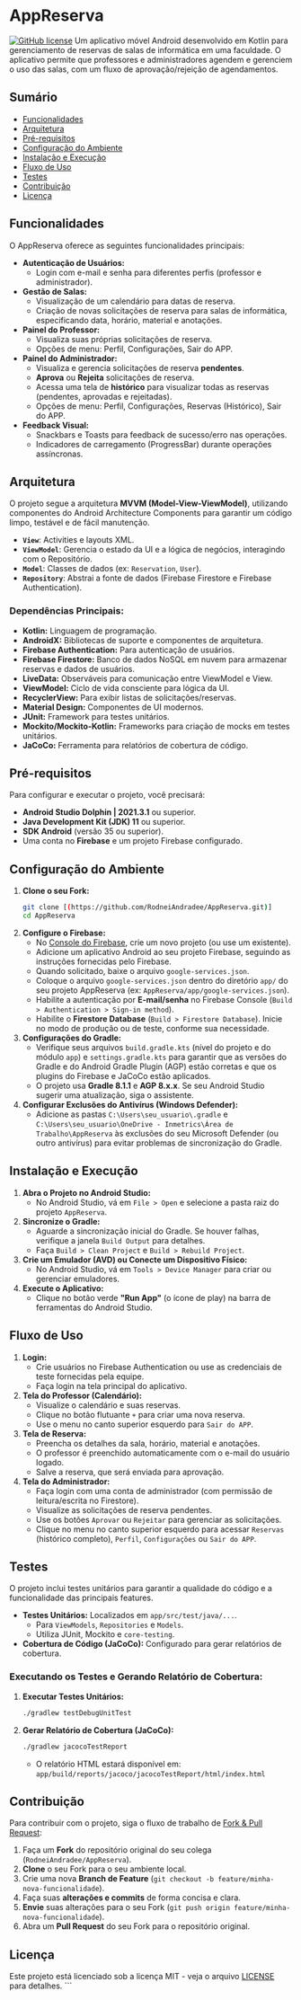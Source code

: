 # AppReserva

[![GitHub license](https://img.shields.io/badge/license-MIT-blue.svg)](https://github.com/GitRael/AppReserva/blob/main/LICENSE) Um aplicativo móvel Android desenvolvido em Kotlin para gerenciamento de reservas de salas de informática em uma faculdade. O aplicativo permite que professores e administradores agendem e gerenciem o uso das salas, com um fluxo de aprovação/rejeição de agendamentos.

## Sumário

* [Funcionalidades](#funcionalidades)
* [Arquitetura](#arquitetura)
* [Pré-requisitos](#pré-requisitos)
* [Configuração do Ambiente](#configuração-do-ambiente)
* [Instalação e Execução](#instalação-e-execução)
* [Fluxo de Uso](#fluxo-de-uso)
* [Testes](#testes)
* [Contribuição](#contribuição)
* [Licença](#licença)

## Funcionalidades

O AppReserva oferece as seguintes funcionalidades principais:

* **Autenticação de Usuários:**
    * Login com e-mail e senha para diferentes perfis (professor e administrador).
* **Gestão de Salas:**
    * Visualização de um calendário para datas de reserva.
    * Criação de novas solicitações de reserva para salas de informática, especificando data, horário, material e anotações.
* **Painel do Professor:**
    * Visualiza suas próprias solicitações de reserva.
    * Opções de menu: Perfil, Configurações, Sair do APP.
* **Painel do Administrador:**
    * Visualiza e gerencia solicitações de reserva **pendentes**.
    * **Aprova** ou **Rejeita** solicitações de reserva.
    * Acessa uma tela de **histórico** para visualizar todas as reservas (pendentes, aprovadas e rejeitadas).
    * Opções de menu: Perfil, Configurações, Reservas (Histórico), Sair do APP.
* **Feedback Visual:**
    * Snackbars e Toasts para feedback de sucesso/erro nas operações.
    * Indicadores de carregamento (ProgressBar) durante operações assíncronas.

## Arquitetura

O projeto segue a arquitetura **MVVM (Model-View-ViewModel)**, utilizando componentes do Android Architecture Components para garantir um código limpo, testável e de fácil manutenção.

* **`View`**: Activities e layouts XML.
* **`ViewModel`**: Gerencia o estado da UI e a lógica de negócios, interagindo com o Repositório.
* **`Model`**: Classes de dados (ex: `Reservation`, `User`).
* **`Repository`**: Abstrai a fonte de dados (Firebase Firestore e Firebase Authentication).

### Dependências Principais:

* **Kotlin:** Linguagem de programação.
* **AndroidX:** Bibliotecas de suporte e componentes de arquitetura.
* **Firebase Authentication:** Para autenticação de usuários.
* **Firebase Firestore:** Banco de dados NoSQL em nuvem para armazenar reservas e dados de usuários.
* **LiveData:** Observáveis para comunicação entre ViewModel e View.
* **ViewModel:** Ciclo de vida consciente para lógica da UI.
* **RecyclerView:** Para exibir listas de solicitações/reservas.
* **Material Design:** Componentes de UI modernos.
* **JUnit:** Framework para testes unitários.
* **Mockito/Mockito-Kotlin:** Frameworks para criação de mocks em testes unitários.
* **JaCoCo:** Ferramenta para relatórios de cobertura de código.

## Pré-requisitos

Para configurar e executar o projeto, você precisará:

* **Android Studio Dolphin | 2021.3.1** ou superior.
* **Java Development Kit (JDK) 11** ou superior.
* **SDK Android** (versão 35 ou superior).
* Uma conta no **Firebase** e um projeto Firebase configurado.

## Configuração do Ambiente

1.  **Clone o seu Fork:**
    ```bash
    git clone [(https://github.com/RodneiAndradee/AppReserva.git)]
    cd AppReserva
    ```
2.  **Configure o Firebase:**
    * No [Console do Firebase](https://console.firebase.google.com/), crie um novo projeto (ou use um existente).
    * Adicione um aplicativo Android ao seu projeto Firebase, seguindo as instruções fornecidas pelo Firebase.
    * Quando solicitado, baixe o arquivo `google-services.json`.
    * Coloque o arquivo `google-services.json` dentro do diretório `app/` do seu projeto AppReserva (ex: `AppReserva/app/google-services.json`).
    * Habilite a autenticação por **E-mail/senha** no Firebase Console (`Build > Authentication > Sign-in method`).
    * Habilite o **Firestore Database** (`Build > Firestore Database`). Inicie no modo de produção ou de teste, conforme sua necessidade.
3.  **Configurações do Gradle:**
    * Verifique seus arquivos `build.gradle.kts` (nível do projeto e do módulo `app`) e `settings.gradle.kts` para garantir que as versões do Gradle e do Android Gradle Plugin (AGP) estão corretas e que os plugins do Firebase e JaCoCo estão aplicados.
    * O projeto usa **Gradle 8.1.1** e **AGP 8.x.x**. Se seu Android Studio sugerir uma atualização, siga o assistente.
4.  **Configurar Exclusões do Antivírus (Windows Defender):**
    * Adicione as pastas `C:\Users\seu_usuario\.gradle` e `C:\Users\seu_usuario\OneDrive - Inmetrics\Área de Trabalho\AppReserva` às exclusões do seu Microsoft Defender (ou outro antivírus) para evitar problemas de sincronização do Gradle.

## Instalação e Execução

1.  **Abra o Projeto no Android Studio:**
    * No Android Studio, vá em `File > Open` e selecione a pasta raiz do projeto `AppReserva`.
2.  **Sincronize o Gradle:**
    * Aguarde a sincronização inicial do Gradle. Se houver falhas, verifique a janela `Build Output` para detalhes.
    * Faça `Build > Clean Project` e `Build > Rebuild Project`.
3.  **Crie um Emulador (AVD) ou Conecte um Dispositivo Físico:**
    * No Android Studio, vá em `Tools > Device Manager` para criar ou gerenciar emuladores.
4.  **Execute o Aplicativo:**
    * Clique no botão verde **"Run App"** (o ícone de play) na barra de ferramentas do Android Studio.

## Fluxo de Uso

1.  **Login:**
    * Crie usuários no Firebase Authentication ou use as credenciais de teste fornecidas pela equipe.
    * Faça login na tela principal do aplicativo.
2.  **Tela do Professor (Calendário):**
    * Visualize o calendário e suas reservas.
    * Clique no botão flutuante `+` para criar uma nova reserva.
    * Use o menu no canto superior esquerdo para `Sair do APP`.
3.  **Tela de Reserva:**
    * Preencha os detalhes da sala, horário, material e anotações.
    * O professor é preenchido automaticamente com o e-mail do usuário logado.
    * Salve a reserva, que será enviada para aprovação.
4.  **Tela do Administrador:**
    * Faça login com uma conta de administrador (com permissão de leitura/escrita no Firestore).
    * Visualize as solicitações de reserva pendentes.
    * Use os botões `Aprovar` ou `Rejeitar` para gerenciar as solicitações.
    * Clique no menu no canto superior esquerdo para acessar `Reservas` (histórico completo), `Perfil`, `Configurações` ou `Sair do APP`.

## Testes

O projeto inclui testes unitários para garantir a qualidade do código e a funcionalidade das principais features.

* **Testes Unitários:** Localizados em `app/src/test/java/...`.
    * Para `ViewModels`, `Repositories` e `Models`.
    * Utiliza JUnit, Mockito e `core-testing`.
* **Cobertura de Código (JaCoCo):** Configurado para gerar relatórios de cobertura.

### Executando os Testes e Gerando Relatório de Cobertura:

1.  **Executar Testes Unitários:**
    ```bash
    ./gradlew testDebugUnitTest
    ```
2.  **Gerar Relatório de Cobertura (JaCoCo):**
    ```bash
    ./gradlew jacocoTestReport
    ```
    * O relatório HTML estará disponível em: `app/build/reports/jacoco/jacocoTestReport/html/index.html`

## Contribuição

Para contribuir com o projeto, siga o fluxo de trabalho de [Fork & Pull Request](https://docs.github.com/pt/pull-requests/collaborating-with-pull-requests/proposing-changes-with-pull-requests/creating-a-pull-request-from-a-fork):

1.  Faça um **Fork** do repositório original do seu colega (`RodneiAndradee/AppReserva`).
2.  **Clone** o seu Fork para o seu ambiente local.
3.  Crie uma nova **Branch de Feature** (`git checkout -b feature/minha-nova-funcionalidade`).
4.  Faça suas **alterações e commits** de forma concisa e clara.
5.  **Envie** suas alterações para o seu Fork (`git push origin feature/minha-nova-funcionalidade`).
6.  Abra um **Pull Request** do seu Fork para o repositório original.

## Licença

Este projeto está licenciado sob a licença MIT - veja o arquivo [LICENSE](LICENSE) para detalhes. ```
